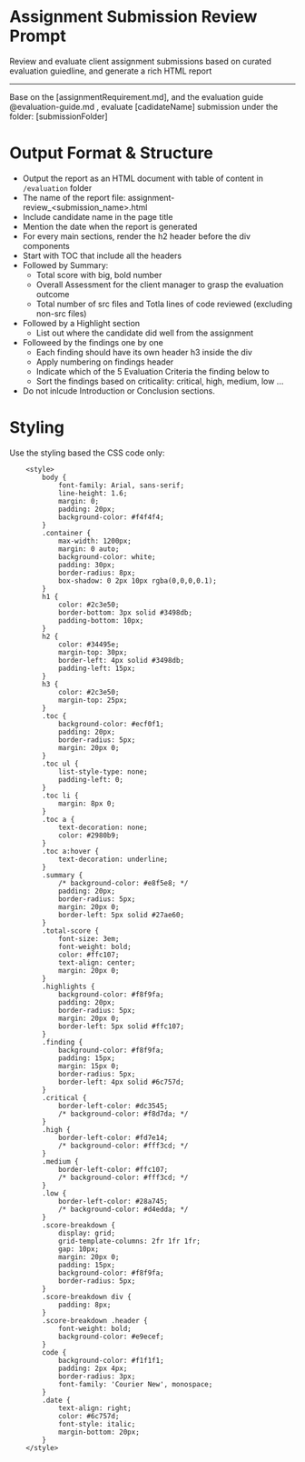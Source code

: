 # Assignment Submission Review Prompt
Review and evaluate client assignment submissions based on curated evaluation guiedline, and generate a rich HTML report

---
Base on the [assignmentRequirement.md], and the evaluation guide @evaluation-guide.md , evaluate [cadidateName] submission under the folder: [submissionFolder]

# Output Format & Structure
- Output the report as an HTML document with table of content in `/evaluation` folder
- The name of the report file: assignment-review_<submission_name>.html
- Include candidate name in the page title
- Mention the date when the report is generated
- For every main sections, render the h2 header before the div components
- Start with TOC that include all the headers
- Followed by Summary:
  - Total score with big, bold number
  - Overall Assessment for the client manager to grasp the evaluation outcome
  - Total number of src files and Totla lines of code reviewed (excluding non-src files)
- Followed by a Highlight section
  - List out where the candidate did well from the assignment
- Followeed by the findings one by one
  - Each finding should have its own header h3 inside the div
  - Apply numbering on findings header
  - Indicate which of the 5 Evaluation Criteria the finding below to 
  - Sort the findings based on criticality: critical, high, medium, low ...
- Do not inlcude Introduction or Conclusion sections.

# Styling
Use the styling based the CSS code only:
```
    <style>
        body {
            font-family: Arial, sans-serif;
            line-height: 1.6;
            margin: 0;
            padding: 20px;
            background-color: #f4f4f4;
        }
        .container {
            max-width: 1200px;
            margin: 0 auto;
            background-color: white;
            padding: 30px;
            border-radius: 8px;
            box-shadow: 0 2px 10px rgba(0,0,0,0.1);
        }
        h1 {
            color: #2c3e50;
            border-bottom: 3px solid #3498db;
            padding-bottom: 10px;
        }
        h2 {
            color: #34495e;
            margin-top: 30px;
            border-left: 4px solid #3498db;
            padding-left: 15px;
        }
        h3 {
            color: #2c3e50;
            margin-top: 25px;
        }
        .toc {
            background-color: #ecf0f1;
            padding: 20px;
            border-radius: 5px;
            margin: 20px 0;
        }
        .toc ul {
            list-style-type: none;
            padding-left: 0;
        }
        .toc li {
            margin: 8px 0;
        }
        .toc a {
            text-decoration: none;
            color: #2980b9;
        }
        .toc a:hover {
            text-decoration: underline;
        }
        .summary {
            /* background-color: #e8f5e8; */
            padding: 20px;
            border-radius: 5px;
            margin: 20px 0;
            border-left: 5px solid #27ae60;
        }
        .total-score {
            font-size: 3em;
            font-weight: bold;
            color: #ffc107;
            text-align: center;
            margin: 20px 0;
        }
        .highlights {
            background-color: #f8f9fa;
            padding: 20px;
            border-radius: 5px;
            margin: 20px 0;
            border-left: 5px solid #ffc107;
        }
        .finding {
            background-color: #f8f9fa;
            padding: 15px;
            margin: 15px 0;
            border-radius: 5px;
            border-left: 4px solid #6c757d;
        }
        .critical {
            border-left-color: #dc3545;
            /* background-color: #f8d7da; */
        }
        .high {
            border-left-color: #fd7e14;
            /* background-color: #fff3cd; */
        }
        .medium {
            border-left-color: #ffc107;
            /* background-color: #fff3cd; */
        }
        .low {
            border-left-color: #28a745;
            /* background-color: #d4edda; */
        }
        .score-breakdown {
            display: grid;
            grid-template-columns: 2fr 1fr 1fr;
            gap: 10px;
            margin: 20px 0;
            padding: 15px;
            background-color: #f8f9fa;
            border-radius: 5px;
        }
        .score-breakdown div {
            padding: 8px;
        }
        .score-breakdown .header {
            font-weight: bold;
            background-color: #e9ecef;
        }
        code {
            background-color: #f1f1f1;
            padding: 2px 4px;
            border-radius: 3px;
            font-family: 'Courier New', monospace;
        }
        .date {
            text-align: right;
            color: #6c757d;
            font-style: italic;
            margin-bottom: 20px;
        }
    </style>
```